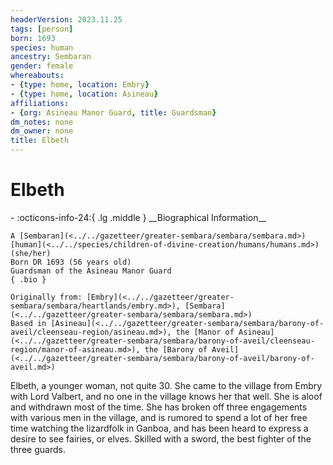 ```yaml
---
headerVersion: 2023.11.25
tags: [person]
born: 1693
species: human
ancestry: Sembaran
gender: female
whereabouts:
- {type: home, location: Embry}
- {type: home, location: Asineau}
affiliations:
- {org: Asineau Manor Guard, title: Guardsman}
dm_notes: none
dm_owner: none
title: Elbeth
---
```

# Elbeth
<div class="grid cards ext-narrow-margin ext-one-column" markdown>
- :octicons-info-24:{ .lg .middle } __Biographical Information__

    A [Sembaran](<../../gazetteer/greater-sembara/sembara/sembara.md>) [human](<../../species/children-of-divine-creation/humans/humans.md>) (she/her)  
    Born DR 1693 (56 years old)  
    Guardsman of the Asineau Manor Guard  
    { .bio }

    Originally from: [Embry](<../../gazetteer/greater-sembara/sembara/heartlands/embry.md>), [Sembara](<../../gazetteer/greater-sembara/sembara/sembara.md>)
    Based in [Asineau](<../../gazetteer/greater-sembara/sembara/barony-of-aveil/cleenseau-region/asineau.md>), the [Manor of Asineau](<../../gazetteer/greater-sembara/sembara/barony-of-aveil/cleenseau-region/manor-of-asineau.md>), the [Barony of Aveil](<../../gazetteer/greater-sembara/sembara/barony-of-aveil/barony-of-aveil.md>)
</div>


Elbeth, a younger woman, not quite 30. She came to the village from Embry with Lord Valbert, and no one in the village knows her that well. She is aloof and withdrawn most of the time. She has broken off three engagements with various men in the village, and is rumored to spend a lot of her free time watching the lizardfolk in Ganboa, and has been heard to express a desire to see fairies, or elves. Skilled with a sword, the best fighter of the three guards.